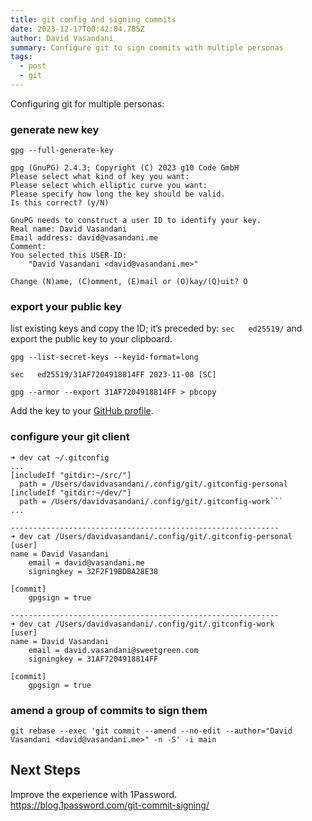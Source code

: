 ```yaml
---
title: git config and signing commits
date: 2023-12-17T00:42:04.785Z
author: David Vasandani
summary: Configure git to sign commits with multiple personas
tags:
  - post
  - git
---
```

Configuring git for multiple personas:

### generate new key

```
gpg --full-generate-key

gpg (GnuPG) 2.4.3; Copyright (C) 2023 g10 Code GmbH
Please select what kind of key you want:
Please select which elliptic curve you want:
Please specify how long the key should be valid.
Is this correct? (y/N)

GnuPG needs to construct a user ID to identify your key.
Real name: David Vasandani
Email address: david@vasandani.me
Comment:
You selected this USER-ID:
    "David Vasandani <david@vasandani.me>"

Change (N)ame, (C)omment, (E)mail or (O)kay/(Q)uit? O
```

### export your public key

list existing keys and copy the ID; it’s preceded by: `sec   ed25519/` and export the public key to your clipboard.

```
gpg --list-secret-keys --keyid-format=long

sec   ed25519/31AF7204918814FF 2023-11-08 [SC]

gpg --armor --export 31AF7204918814FF > pbcopy
```

Add the key to your [GitHub profile](https://github.com/settings/keys).

### configure your git client

````
➜ dev cat ~/.gitconfig
...
[includeIf "gitdir:~/src/"]
  path = /Users/davidvasandani/.config/git/.gitconfig-personal
[includeIf "gitdir:~/dev/"]
  path = /Users/davidvasandani/.config/git/.gitconfig-work```
...

------------------------------------------------------------
➜ dev cat /Users/davidvasandani/.config/git/.gitconfig-personal
[user]
name = David Vasandani
	email = david@vasandani.me
	signingkey = 32F2F19BDBA28E38

[commit]
	gpgsign = true

------------------------------------------------------------
➜ dev cat /Users/davidvasandani/.config/git/.gitconfig-work
[user]
name = David Vasandani
	email = david.vasandani@sweetgreen.com
	signingkey = 31AF7204918814FF

[commit]
	gpgsign = true
````

### amend a group of commits to sign them

```
git rebase --exec 'git commit --amend --no-edit --author="David Vasandani <david@vasandani.me>" -n -S' -i main
```

## Next Steps

Improve the experience with 1Password.\
<https://blog.1password.com/git-commit-signing/>